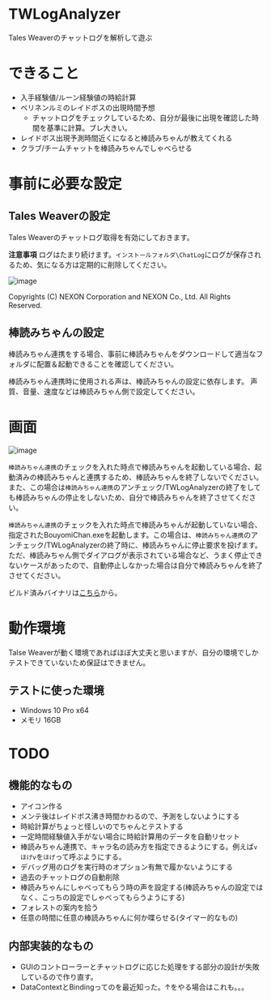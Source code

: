 # TWLogAnalyzer
Tales Weaverのチャットログを解析して遊ぶ

# できること
- 入手経験値/ルーン経験値の時給計算
- ベリネンルミのレイドボスの出現時間予想
    - チャットログをチェックしているため、自分が最後に出現を確認した時間を基準に計算。ブレ大きい。
- レイドボス出現予測時間近くになると棒読みちゃんが教えてくれる
- クラブ/チームチャットを棒読みちゃんでしゃべらせる


# 事前に必要な設定
## Tales Weaverの設定

Tales Weaverのチャットログ取得を有効にしておきます。

**注意事項** ログはたまり続けます。`インストールフォルダ\ChatLog`にログが保存されるため、気になる方は定期的に削除してください。

![image](https://user-images.githubusercontent.com/18679305/57971617-52717500-79cb-11e9-87ca-661088ead45d.png)

Copyrights (C) NEXON Corporation and NEXON Co., Ltd. All Rights Reserved.


## 棒読みちゃんの設定
棒読みちゃん連携をする場合、事前に棒読みちゃんをダウンロードして適当なフォルダに配置＆起動できることを確認してください。

棒読みちゃん連携時に使用される声は、棒読みちゃんの設定に依存します。
声質、音量、速度などは棒読みちゃん側で設定してください。

# 画面

![image](https://user-images.githubusercontent.com/18679305/57971708-6ff30e80-79cc-11e9-9d9b-7f4578bd01f5.png)

`棒読みちゃん連携`のチェックを入れた時点で棒読みちゃんを起動している場合、起動済みの棒読みちゃんと連携するため、棒読みちゃんを終了しないでください。また、この場合は`棒読みちゃん連携`のアンチェック/TWLogAnalyzerの終了をしても棒読みちゃんの停止をしないため、自分で棒読みちゃんを終了させてください。

`棒読みちゃん連携`のチェックを入れた時点で棒読みちゃんが起動していない場合、指定されたBouyomiChan.exeを起動します。この場合は、`棒読みちゃん連携`のアンチェック/TWLogAnalyzerの終了時に、棒読みちゃんに停止要求を投げます。ただ、棒読みちゃん側でダイアログが表示されている場合など、うまく停止できないケースがあったので、自動停止しなかった場合は自分で棒読みちゃんを終了させてください。

ビルド済みバイナリは[こちら](https://github.com/wakayuki/TWLogAnalyzer/releases)から。

# 動作環境

Talse Weaverが動く環境であればほぼ大丈夫と思いますが、自分の環境でしかテストできていないため保証はできません。

## テストに使った環境
- Windows 10 Pro x64
- メモリ 16GB

# TODO
## 機能的なもの
- アイコン作る
- メンテ後はレイドボス沸き時間かわるので、予測をしないようにする
- 時給計算がちょっと怪しいのでちゃんとテストする
- 一定時間経験値入手がない場合に時給計算用のデータを自動リセット
- 棒読みちゃん連携で、キャラ名の読み方を指定できるようにする。例えば`vほげv`を`ほげ`って呼ぶようにする。
- デバッグ用のログを実行時のオプション有無で履かないようにする
- 過去のチャットログの自動削除
- 棒読みちゃんにしゃべってもらう時の声を設定する(棒読みちゃんの設定ではなく、こっちの設定でしゃべってもらうようにする)
- フォレストの案内を拾う
- 任意の時間に任意の棒読みちゃんに何か喋らせる(タイマー的なもの)

## 内部実装的なもの
- GUIのコントローラーとチャットログに応じた処理をする部分の設計が失敗しているので作り直す。
- DataContextとBindingってのを最近知った。↑をやる場合はこれも。。。
